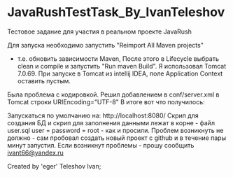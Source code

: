 # JavaRushTestTask_By_IvanTeleshov
Тестовое задание для участия в реальном проекте JavaRush

Для запуска необходимо запустить "Reimport All Maven projects" 
 - т.е. обновить зависимости Maven,
После этого в Lifecycle выбрать clean и compile	и запустить "Run maven Build".
Я использовал Tomcat 7.0.69. При запуске в Tomcat из intellij IDEA, поле Application Context оставить пустым.

Была проблема с кодировкой. Решил добавлением в conf/server.xml в Tomcat строки URIEncoding="UTF-8"
В итоге вот что получилось:

<Connector port="8080" 
           protocol="HTTP/1.1"
           connectionTimeout="20000"
           URIEncoding="UTF-8"
           redirectPort="8443"/>

Запускаться по умолчанию на: http://localhost:8080/
Скрип для создания БД и скрип для заполнения данными лежат в корне - файл user.sql 
user = password = root - как и просили.
Проблем возникнуть не должно - сам пробовал создать новый проект с github и 
в течение пары минут запустил.
Если возникнут проблемы - прошу сообщить ivant66@yandex.ru

Created by 'eger' Teleshov Ivan;
 
